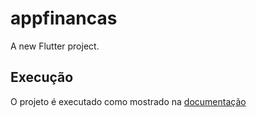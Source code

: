 # appfinancas

A new Flutter project.

## Execução

O projeto é executado como mostrado na [documentação](https://flutter.dev/docs/get-started/test-drive?tab=vscode)
